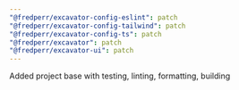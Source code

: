 ```yaml
---
"@fredperr/excavator-config-eslint": patch
"@fredperr/excavator-config-tailwind": patch
"@fredperr/excavator-config-ts": patch
"@fredperr/excavator": patch
"@fredperr/excavator-ui": patch
---
```


Added project base with testing, linting, formatting, building
